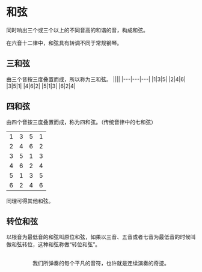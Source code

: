 # 和弦

同时响出三个或三个以上的不同音高的和谐的音，构成和弦。

在六音十二律中，和弦具有转调不同于常规钢琴。

## 三和弦

由三个音按三度叠置而成，所以称为三和弦。
||||
|---|---|---|
|1|3|5|
|2|4|6|
|3|5|1|
|4|6|2|
|5|1|3|
|6|2|4|

## 四和弦

由四个音按三度叠置而成，称为四和弦。（传统音律中的七和弦）

|||||
|---|---|---|---|
|1|3|5|1|
|2|4|6|2|
|3|5|1|3|
|4|6|2|4|
|5|1|3|5|
|6|2|4|6|


同理可得其他和弦。

## 转位和弦

以根音为最低音的和弦叫原位和弦，如果以三音、五音或者七音为最低音的时候叫做和弦转位，这种和弦称做“转位和弦”。

##

<center class="footer">我们所弹奏的每个平凡的音符，也许就是连续演奏的奇迹。</center >